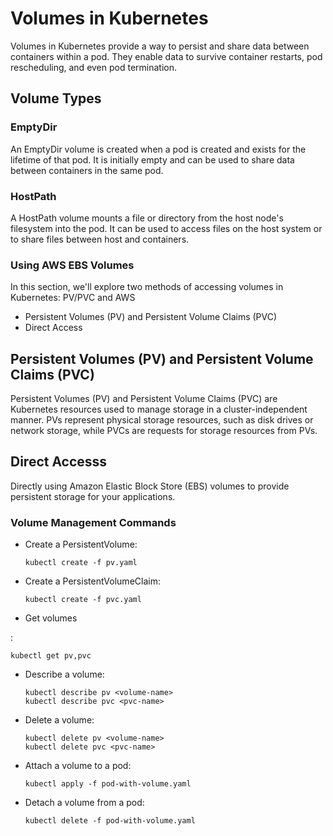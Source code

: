 # Volumes in Kubernetes

Volumes in Kubernetes provide a way to persist and share data between containers within a pod. They enable data to survive container restarts, pod rescheduling, and even pod termination. 

## Volume Types

### EmptyDir

An EmptyDir volume is created when a pod is created and exists for the lifetime of that pod. It is initially empty and can be used to share data between containers in the same pod.

### HostPath

A HostPath volume mounts a file or directory from the host node's filesystem into the pod. It can be used to access files on the host system or to share files between host and containers.

### Using AWS EBS Volumes

 In this section, we'll explore two methods of accessing volumes in Kubernetes: PV/PVC and AWS 

 -  Persistent Volumes (PV) and Persistent Volume Claims (PVC)
 -  Direct Access

## Persistent Volumes (PV) and Persistent Volume Claims (PVC)

Persistent Volumes (PV) and Persistent Volume Claims (PVC) are Kubernetes resources used to manage storage in a cluster-independent manner. PVs represent physical storage resources, such as disk drives or network storage, while PVCs are requests for storage resources from PVs.

## Direct Accesss

Directly using Amazon Elastic Block Store (EBS) volumes to provide persistent storage for your applications.

### Volume Management Commands

- Create a PersistentVolume:
   ```
   kubectl create -f pv.yaml
   ```

- Create a PersistentVolumeClaim:
   ```
   kubectl create -f pvc.yaml
   ```

- Get volumes

:
   ```
   kubectl get pv,pvc
   ```

- Describe a volume:
   ```
   kubectl describe pv <volume-name>
   kubectl describe pvc <pvc-name>
   ```

- Delete a volume:
   ```
   kubectl delete pv <volume-name>
   kubectl delete pvc <pvc-name>
   ```

- Attach a volume to a pod:
   ```
   kubectl apply -f pod-with-volume.yaml
   ```

- Detach a volume from a pod:
   ```
   kubectl delete -f pod-with-volume.yaml
   ```